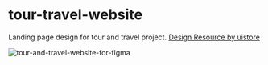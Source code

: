 # tour-travel-website
Landing page design for tour and travel project.
[Design Resource by uistore](https://www.uistore.design/items/tour-and-travel-website-for-figma/) 

![tour-and-travel-website-for-figma](https://user-images.githubusercontent.com/51038084/142742478-3a0c841b-e511-440a-9a38-5bd1dcc2bd05.jpg)
